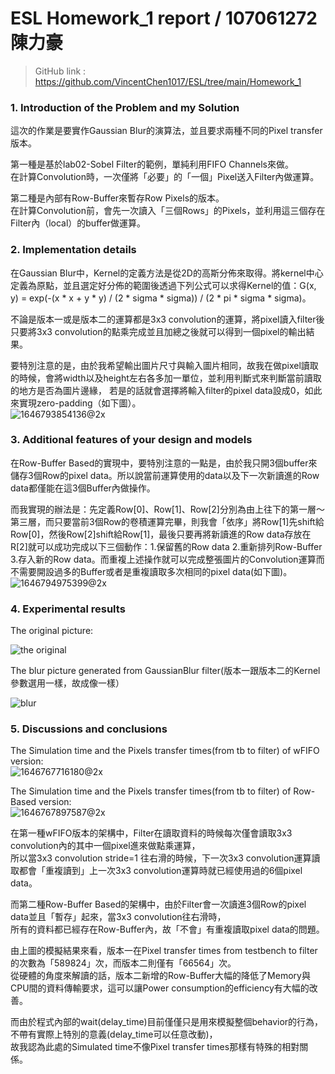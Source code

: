 # ESL Homework_1 report / 107061272 陳力豪
> GitHub link : https://github.com/VincentChen1017/ESL/tree/main/Homework_1

### 1. Introduction of the Problem and my Solution
這次的作業是要實作Gaussian Blur的演算法，並且要求兩種不同的Pixel transfer版本。<br />

第一種是基於lab02-Sobel Filter的範例，單純利用FIFO Channels來做。<br />
在計算Convolution時，一次僅將「必要」的「一個」Pixel送入Filter內做運算。<br />

第二種是內部有Row-Buffer來暫存Row Pixels的版本。<br />
在計算Convolution前，會先一次讀入「三個Rows」的Pixels，並利用這三個存在Filter內（local）的buffer做運算。<br />


### 2. Implementation details
在Gaussian Blur中，Kernel的定義方法是從2D的高斯分佈來取得。將kernel中心定義為原點，並且選定好分佈的範圍後透過下列公式可以求得Kernel的值：G(x, y) = exp(-(x * x + y * y) / (2 * sigma * sigma)) / (2 * pi * sigma * sigma)。<br />

不論是版本一或是版本二的運算都是3x3 convolution的運算，將pixel讀入filter後只要將3x3 convolution的點乘完成並且加總之後就可以得到一個pixel的輸出結果。<br />

要特別注意的是，由於我希望輸出圖片尺寸與輸入圖片相同，故我在做pixel讀取的時候，會將width以及height左右各多加一單位，並利用判斷式來判斷當前讀取的地方是否為圖片邊緣，
若是的話就會選擇將輸入filter的pixel data設成0，如此來實現zero-padding（如下圖）。<br />
![1646793854136@2x](https://user-images.githubusercontent.com/98183102/157362605-ce1733ae-cfac-46ab-a387-0a1a7f5c6a43.jpg)<br />


### 3. Additional features of your design and models
在Row-Buffer Based的實現中，要特別注意的一點是，由於我只開3個buffer來儲存3個Row的pixel data。所以說當前運算使用的data以及下一次新讀進的Row data都僅能在這3個Buffer內做操作。<br />

而我實現的辦法是：先定義Row[0]、Row[1]、Row[2]分別為由上往下的第一層～第三層，而只要當前3個Row的卷積運算完畢，則我會「依序」將Row[1]先shift給Row[0]，然後Row[2]shift給Row[1]，最後只要再將新讀進的Row data存放在R[2]就可以成功完成以下三個動作：1.保留舊的Row data 2.重新排列Row-Buffer 3.存入新的Row data。而重複上述操作就可以完成整張圖片的Convolution運算而不需要開設過多的Buffer或者是重複讀取多次相同的pixel data(如下圖)。<br />
![1646794975399@2x](https://user-images.githubusercontent.com/98183102/157364739-62091c9d-fa5a-4632-830c-b06ec83a768c.jpg)<br />


### 4. Experimental results
The original picture:

![the original](https://user-images.githubusercontent.com/98183102/157357297-e57a3973-75d3-42b7-ab13-8766c6e5d721.png)

The blur picture generated from GaussianBlur filter(版本一跟版本二的Kernel參數選用一樣，故成像一樣）

![blur](https://user-images.githubusercontent.com/98183102/157357656-6d226cec-3221-4456-8a1c-3b5a8d281f83.png)


### 5. Discussions and conclusions
The Simulation time and the Pixels transfer times(from tb to filter) of wFIFO version:<br />
![1646767716180@2x](https://user-images.githubusercontent.com/98183102/157358129-725ca57e-5517-4ecd-a40f-d85851bc9038.jpg)<br />


The Simulation time and the Pixels transfer times(from tb to filter) of Row-Based version:<br />
![1646767897587@2x](https://user-images.githubusercontent.com/98183102/157358079-38fee890-17c1-4b6f-b6e3-633f71b2cb7c.jpg)<br />

在第一種wFIFO版本的架構中，Filter在讀取資料的時候每次僅會讀取3x3 convolution內的其中一個pixel進來做點乘運算，<br />
所以當3x3 convolution stride=1 往右滑的時候，下一次3x3 convolution運算讀取都會「重複讀到」上一次3x3 convolution運算時就已經使用過的6個pixel data。<br />

而第二種Row-Buffer Based的架構中，由於Filter會一次讀進3個Row的pixel data並且「暫存」起來，當3x3 convolution往右滑時，<br />
所有的資料都已經存在Row-Buffer內，故「不會」有重複讀取pixel data的問題。<br />

由上圖的模擬結果來看，版本一在Pixel transfer times from testbench to filter的次數為「589824」次，而版本二則僅有「66564」次。<br />
從硬體的角度來解讀的話，版本二新增的Row-Buffer大幅的降低了Memory與CPU間的資料傳輸要求，這可以讓Power consumption的efficiency有大幅的改善。

而由於程式內部的wait(delay_time)目前僅僅只是用來模擬整個behavior的行為，不帶有實際上特別的意義(delay_time可以任意改動)，<br />
故我認為此處的Simulated time不像Pixel transfer times那樣有特殊的相對關係。

